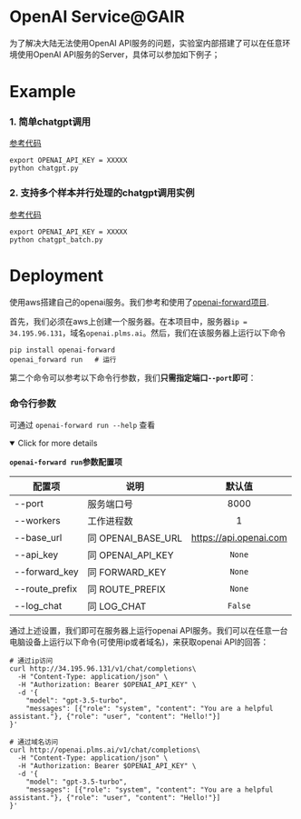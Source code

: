 # OpenAI Service@GAIR

为了解决大陆无法使用OpenAI API服务的问题，实验室内部搭建了可以在任意环境使用OpenAI API服务的Server，具体可以参加如下例子；


# Example

### 1. 简单chatgpt调用
[参考代码](./examples/chatgpt.py)

```shell
export OPENAI_API_KEY = XXXXX
python chatgpt.py
```

### 2. 支持多个样本并行处理的chatgpt调用实例
[参考代码](./examples/chatgpt_batch.py)

```
export OPENAI_API_KEY = XXXXX
python chatgpt_batch.py
```






# Deployment

使用aws搭建自己的openai服务。我们参考和使用了[openai-forward项目](https://github.com/beidongjiedeguang/openai-forward/).

首先，我们必须在aws上创建一个服务器。在本项目中，服务器`ip = 34.195.96.131`，域名`openai.plms.ai`。然后，我们在该服务器上运行以下命令
```shell
pip install openai-forward
openai_forward run   # 运行
```
第二个命令可以参考以下命令行参数，我们**只需指定端口`--port`即可**：
### 命令行参数
可通过 `openai-forward run --help` 查看

<details open>
  <summary>Click for more details</summary>

**`openai-forward run`参数配置项**

| 配置项 | 说明                |          默认值           |
|-----------------|-------------------|:----------------------:|
| --port | 服务端口号             |          8000          |
| --workers | 工作进程数             |           1            |
| --base_url | 同 OPENAI_BASE_URL | https://api.openai.com |
| --api_key | 同 OPENAI_API_KEY  |         `None`         |
| --forward_key | 同 FORWARD_KEY     |         `None`         |
| --route_prefix | 同 ROUTE_PREFIX    |          `None`          |
| --log_chat | 同 LOG_CHAT        |        `False`         |

通过上述设置，我们即可在服务器上运行openai API服务。我们可以在任意一台电脑设备上运行以下命令(可使用ip或者域名)，来获取openai API的回答：
```shell
# 通过ip访问
curl http://34.195.96.131/v1/chat/completions\
  -H "Content-Type: application/json" \
  -H "Authorization: Bearer $OPENAI_API_KEY" \
  -d '{
    "model": "gpt-3.5-turbo",
    "messages": [{"role": "system", "content": "You are a helpful assistant."}, {"role": "user", "content": "Hello!"}]
}'
```
```shell
# 通过域名访问
curl http://openai.plms.ai/v1/chat/completions\
  -H "Content-Type: application/json" \
  -H "Authorization: Bearer $OPENAI_API_KEY" \
  -d '{
    "model": "gpt-3.5-turbo",
    "messages": [{"role": "system", "content": "You are a helpful assistant."}, {"role": "user", "content": "Hello!"}]
}'
```

